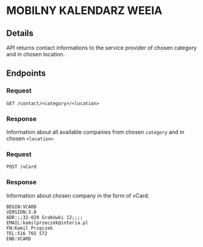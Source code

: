 # MOBILNY KALENDARZ WEEIA
## Details
API returns contact informations to the service provider of chosen category and in chosen location.

## Endpoints

### Request
`GET /contact/<category>/<location>` 


### Response
Information about all available companies from chosen `category` and in chosen `<location>`

### Request
`POST /vCard` 


### Response
Information about chosen company in the form of vCard. 

```
BEGIN:VCARD
VERSION:3.0
ADR:;;32-020 Grabówki 12;;;;
EMAIL:kamilprzeczek@interia.pl
FN:Kamil Przęczek
TEL:516 765 572
END:VCARD
```

